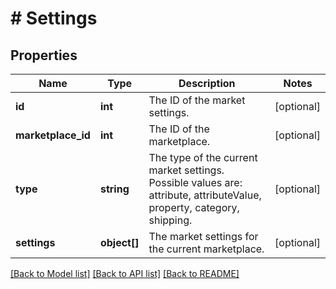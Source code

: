 # # Settings

## Properties

Name | Type | Description | Notes
------------ | ------------- | ------------- | -------------
**id** | **int** | The ID of the market settings. | [optional]
**marketplace_id** | **int** | The ID of the marketplace. | [optional]
**type** | **string** | The type of the current market settings. Possible values are: attribute, attributeValue, property, category, shipping. | [optional]
**settings** | **object[]** | The market settings for the current marketplace. | [optional]

[[Back to Model list]](../../README.md#models) [[Back to API list]](../../README.md#endpoints) [[Back to README]](../../README.md)
